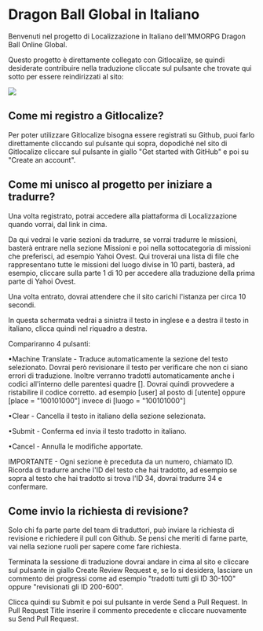 # Dragon Ball Global in Italiano
Benvenuti nel progetto di Localizzazione in Italiano dell'MMORPG Dragon Ball Online Global.

Questo progetto è direttamente collegato con Gitlocalize, se quindi desiderate contribuire nella traduzione cliccate sul pulsante che trovate qui sotto per essere reindirizzati al sito:

<a href="https://gitlocalize.com/repo/9865/it?utm_source=badge"> <img src="https://gitlocalize.com/repo/9865/it/badge.svg" /> </a>

## Come mi registro a Gitlocalize?
Per poter utilizzare Gitlocalize bisogna essere registrati su Github, puoi farlo direttamente cliccando sul pulsante qui sopra, dopodiché nel sito di Gitlocalize cliccare sul pulsante in giallo "Get started with GitHub" e poi su "Create an account".

## Come mi unisco al progetto per iniziare a tradurre?
Una volta registrato, potrai accedere alla piattaforma di Localizzazione quando vorrai, dal link in cima.

Da qui vedrai le varie sezioni da tradurre, se vorrai tradurre le missioni, basterà entrare nella sezione Missioni e poi nella sottocategoria di missioni che preferisci, ad esempio Yahoi Ovest.
Qui troverai una lista di file che rappresentano tutte le missioni del luogo divise in 10 parti, basterà, ad esempio, cliccare sulla parte 1 di 10 per accedere alla traduzione della prima parte di Yahoi Ovest.

Una volta entrato, dovrai attendere che il sito carichi l'istanza per circa 10 secondi.

In questa schermata vedrai a sinistra il testo in inglese e a destra il testo in italiano, clicca quindi nel riquadro a destra.

Compariranno 4 pulsanti:

•Machine Translate - Traduce automaticamente la sezione del testo selezionato.
Dovrai però revisionare il testo per verificare che non ci siano errori di traduzione.
Inoltre verranno tradotti automaticamente anche i codici all'interno delle parentesi quadre []. Dovrai quindi provvedere a ristabilire il codice corretto. ad esempio [user] al posto di [utente] oppure [place = "100101000"] invece di [luogo = "100101000"]

•Clear - Cancella il testo in italiano della sezione selezionata.

•Submit - Conferma ed invia il testo tradotto in italiano.

•Cancel - Annulla le modifiche apportate.

IMPORTANTE - Ogni sezione è preceduta da un numero, chiamato ID. Ricorda di tradurre anche l'ID del testo che hai tradotto, ad esempio se sopra al testo che hai tradotto si trova l'ID 34, dovrai tradurre 34 e confermare.

## Come invio la richiesta di revisione?
Solo chi fa parte parte del team di traduttori, può inviare la richiesta di revisione e richiedere il pull con Github. Se pensi che meriti di farne parte, vai nella sezione ruoli per sapere come fare richiesta.

Terminata la sessione di traduzione dovrai andare in cima al sito e cliccare sul pulsante in giallo Create Review Request e, se lo si desidera, lasciare un commento dei progressi come ad esempio "tradotti tutti gli ID 30-100" oppure "revisionati gli ID 200-600".

Clicca quindi su Submit e poi sul pulsante in verde Send a Pull Request.
In Pull Request Title inserire il commento precedente e cliccare nuovamente su Send Pull Request.
